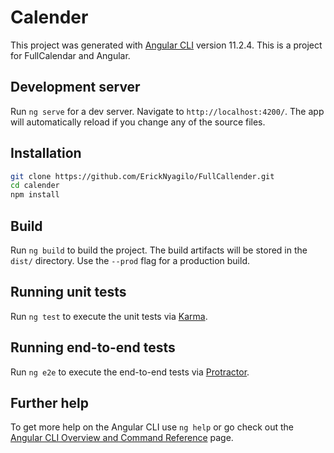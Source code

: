 # Calender

This project was generated with [Angular CLI](https://github.com/angular/angular-cli) version 11.2.4. This is a project for FullCalendar and Angular.

## Development server

Run `ng serve` for a dev server. Navigate to `http://localhost:4200/`. The app will automatically reload if you change any of the source files.

## Installation

```bash
git clone https://github.com/ErickNyagilo/FullCallender.git
cd calender
npm install
```

## Build

Run `ng build` to build the project. The build artifacts will be stored in the `dist/` directory. Use the `--prod` flag for a production build.

## Running unit tests

Run `ng test` to execute the unit tests via [Karma](https://karma-runner.github.io).

## Running end-to-end tests

Run `ng e2e` to execute the end-to-end tests via [Protractor](http://www.protractortest.org/).

## Further help

To get more help on the Angular CLI use `ng help` or go check out the [Angular CLI Overview and Command Reference](https://angular.io/cli) page.
